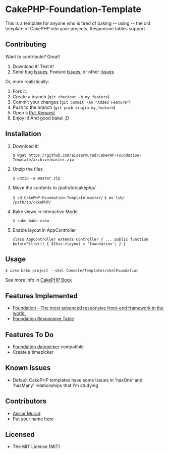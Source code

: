 CakePHP-Foundation-Template
===========================

This is a template for anyone who is tired of baking -- using -- the old template of CakePHP into your projects. Responsive tables support.

Contributing
------------

Want to contribute? Great!

1. Download it! Test it!
2. Send bug [Issues](https://github.com/aissarmurad/CakePHP-Foundation-Template/issues), Feature [Issues](https://github.com/aissarmurad/CakePHP-Foundation-Template/issues), or other [Issues](https://github.com/aissarmurad/CakePHP-Foundation-Template/issues)

Or, more realistically:

1. Fork it.
2. Create a branch (`git checkout -b my_feature`)
3. Commit your changes (`git commit -am "Added Feature"`)
4. Push to the branch (`git push origin my_feature`)
5. Open a [Pull Request](https://github.com/aissarmurad/CakePHP-Foundation-Template/pulls)
6. Enjoy it! And good bake! ;D

Installation
------------

1. Download it!
    
    `$ wget https://github.com/aissarmurad/CakePHP-Foundation-Template/archive/master.zip`


2. Unzip the files

    `$ unzip -a master.zip`


3. Move the contents to /path/to/cakephp/

    `$ cd CakePHP-Foundation-Template-master/`
    `$ mv lib/ /path/to/cakePHP/`


4. Bake views in Interactive Mode

    `$ cake bake view`

5. Enable layout in AppController

    `class AppController extends Controller {
         ...
         public function beforeFilter() {
             $this->layout = 'foundation';
         }
     }`


Usage
-----

    $ cake bake project --skel Console/Templates/skelFoundation

 See more info in [CakePHP Book](http://book.cakephp.org/2.0/en/console-and-shells/code-generation-with-bake.html)

Features Implemented
--------------------
* [Foundation - The most advanced responsive front-end framework in the world.](http://foundation.zurb.com/)
* [Foundation Responsive Table](http://zurb.com/playground/responsive-tables)

Features To Do
--------------
* [Foundation datepicker]( http://foundation-datepicker.peterbeno.com/) compatible
* Create a timepicker

Known Issues
------------
* Default CakePHP templates have some Issues in 'hasOne' and 'hasMany' relationships that I'm studying

Contributors
------------
* [Aissar Murad](http://facebook.com/aissarmurad/)
* [Put your name here](http://localhost/)

Licensed
--------
* The MIT License (MIT)
